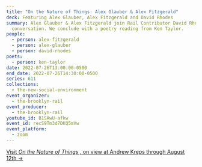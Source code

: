 ```yaml
---
title: "On the Nature of Things: Alex Glauber & Alex Fitzgerald"
deck: Featuring Alex Glauber, Alex Fitzgerald and David Rhodes
summary: Alex Glauber & Alex Fitzgerald join Rail Contributor David Rhodes for a
  conversation. We conclude with a poetry reading from Ken Taylor.
people:
  - person: alex-fitzgerald
  - person: alex-glauber
  - person: david-rhodes
poets:
  - person: ken-taylor
date: 2022-07-26T13:00:00-0500
end_date: 2022-07-26T14:30:00-0500
series: 611
collections:
  - the-new-social-environment
event_organizer:
  - the-brooklyn-rail
event_producer:
  - the-brooklyn-rail
youtube_id: B1SAwU-afkw
event_id: recS9Tm3d7DKQ5mVw
event_platform:
  - zoom
---
```

[Visit *On the Nature of Things ,* on view at Andrew Kreps through August 12th →](http://www.andrewkreps.com/exhibitions/on-the-nature-of-things)